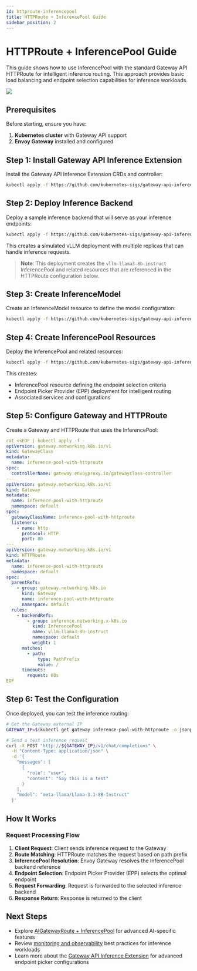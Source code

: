 ```yaml
---
id: httproute-inferencepool
title: HTTPRoute + InferencePool Guide
sidebar_position: 2
---
```


# HTTPRoute + InferencePool Guide

This guide shows how to use InferencePool with the standard Gateway API HTTPRoute for intelligent inference routing. This approach provides basic load balancing and endpoint selection capabilities for inference workloads.

![](/img/inference-httproute.svg)

## Prerequisites

Before starting, ensure you have:

1. **Kubernetes cluster** with Gateway API support
2. **Envoy Gateway** installed and configured

## Step 1: Install Gateway API Inference Extension

Install the Gateway API Inference Extension CRDs and controller:

```bash
kubectl apply -f https://github.com/kubernetes-sigs/gateway-api-inference-extension/releases/download/v0.5.1/manifests.yaml
```

## Step 2: Deploy Inference Backend

Deploy a sample inference backend that will serve as your inference endpoints:

```bash
kubectl apply -f https://github.com/kubernetes-sigs/gateway-api-inference-extension/raw/v0.5.1/config/manifests/vllm/sim-deployment.yaml
```

This creates a simulated vLLM deployment with multiple replicas that can handle inference requests.

> **Note**: This deployment creates the `vllm-llama3-8b-instruct` InferencePool and related resources that are referenced in the HTTPRoute configuration below.

## Step 3: Create InferenceModel

Create an InferenceModel resource to define the model configuration:

```bash
kubectl apply -f https://github.com/kubernetes-sigs/gateway-api-inference-extension/raw/v0.5.1/config/manifests/inferencemodel.yaml
```

## Step 4: Create InferencePool Resources

Deploy the InferencePool and related resources:

```bash
kubectl apply -f https://github.com/kubernetes-sigs/gateway-api-inference-extension/raw/v0.5.1/config/manifests/inferencepool-resources.yaml
```

This creates:

- InferencePool resource defining the endpoint selection criteria
- Endpoint Picker Provider (EPP) deployment for intelligent routing
- Associated services and configurations

## Step 5: Configure Gateway and HTTPRoute

Create a Gateway and HTTPRoute that uses the InferencePool:

```yaml
cat <<EOF | kubectl apply -f -
apiVersion: gateway.networking.k8s.io/v1
kind: GatewayClass
metadata:
  name: inference-pool-with-httproute
spec:
  controllerName: gateway.envoyproxy.io/gatewayclass-controller
---
apiVersion: gateway.networking.k8s.io/v1
kind: Gateway
metadata:
  name: inference-pool-with-httproute
  namespace: default
spec:
  gatewayClassName: inference-pool-with-httproute
  listeners:
    - name: http
      protocol: HTTP
      port: 80
---
apiVersion: gateway.networking.k8s.io/v1
kind: HTTPRoute
metadata:
  name: inference-pool-with-httproute
  namespace: default
spec:
  parentRefs:
    - group: gateway.networking.k8s.io
      kind: Gateway
      name: inference-pool-with-httproute
      namespace: default
  rules:
    - backendRefs:
        - group: inference.networking.x-k8s.io
          kind: InferencePool
          name: vllm-llama3-8b-instruct
          namespace: default
          weight: 1
      matches:
        - path:
            type: PathPrefix
            value: /
      timeouts:
        request: 60s
EOF
```

## Step 6: Test the Configuration

Once deployed, you can test the inference routing:

```bash
# Get the Gateway external IP
GATEWAY_IP=$(kubectl get gateway inference-pool-with-httproute -o jsonpath='{.status.addresses[0].value}')
```

```bash
# Send a test inference request
curl -X POST "http://${GATEWAY_IP}/v1/chat/completions" \
  -H "Content-Type: application/json" \
  -d '{
    "messages": [
      {
        "role": "user",
        "content": "Say this is a test"
      }
    ],
    "model": "meta-llama/Llama-3.1-8B-Instruct"
  }'
```

## How It Works

### Request Processing Flow

1. **Client Request**: Client sends inference request to the Gateway
2. **Route Matching**: HTTPRoute matches the request based on path prefix
3. **InferencePool Resolution**: Envoy Gateway resolves the InferencePool backend reference
4. **Endpoint Selection**: Endpoint Picker Provider (EPP) selects the optimal endpoint
5. **Request Forwarding**: Request is forwarded to the selected inference backend
6. **Response Return**: Response is returned to the client

## Next Steps

- Explore [AIGatewayRoute + InferencePool](./aigatewayroute-inferencepool.md) for advanced AI-specific features
- Review [monitoring and observability](../observability/) best practices for inference workloads
- Learn more about the [Gateway API Inference Extension](https://gateway-api-inference-extension.sigs.k8s.io/) for advanced endpoint picker configurations
